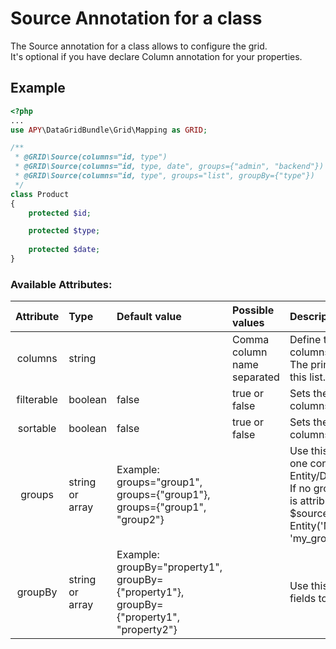 Source Annotation for a class
=============================

The Source annotation for a class allows to configure the grid.  
It's optional if you have declare Column annotation for your properties.

## Example
```php
<?php
...
use APY\DataGridBundle\Grid\Mapping as GRID;

/**
 * @GRID\Source(columns="id, type")
 * @GRID\Source(columns="id, type, date", groups={"admin", "backend"})
 * @GRID\Source(columns="id, type", groups="list", groupBy={"type"})
 */
class Product
{
    protected $id;

    protected $type;
    
    protected $date;
}
```

### Available Attributes:

|Attribute|Type|Default value|Possible values|Description|
|:--:|:--|:--|:--|:--|
|columns|string||Comma column name separated|Define the order and the visibility of columns.<br />The primary key have to be defined in this list.|
|filterable|boolean|false|true or false|Sets the default filterable value of all columns|
|sortable|boolean|false|true or false|Sets the default sortable value of all columns|
|groups|string<br />or<br />array|Example: groups="group1",<br/>groups={"group1"}, groups={"group1", "group2"}||Use this attribute to define more than one configuration for an Entity/Document. <br />If no groups is defined, the annotation is attributed for all groups.<br />$source = new Entity('MyProjectMyBundle:MyEntity', 'my_group');|
|groupBy|string<br />or<br />array|Example: groupBy="property1",<br/>groupBy={"property1"}, groupBy={"property1", "property2"}||Use this attribute to add groupBy fields to the query|
